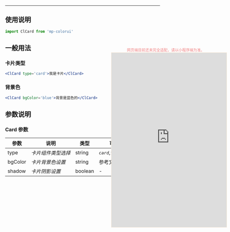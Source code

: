 ****

## 使用说明

```jsx
import ClCard from 'mp-colorui'
```



## 一般用法

### 卡片类型

```jsx
<ClCard type='card'>我是卡片</ClCard>
```

### 背景色

```jsx
<ClCard bgColor='blue'>背景是蓝色的</ClCard>
```





## 参数说明

### Card 参数

| 参数    | 说明               | 类型    | 可选值                         | 默认值   |
| ------- | ------------------ | ------- | ------------------------------ | -------- |
| type    | *卡片组件类型选择* | string  | *`card`*,*`full`*              | *`card`* |
| bgColor | *卡片背景色设置*   | string  | 参考文档 [默认色](/home/color) | -        |
| shadow  | *卡片阴影设置*     | boolean | -                              | *`true`* |


<div style="position: fixed; right:10px; top: 5%">
<div style="width: 355px; display: flex; flex-wrap: wrap; justify-content: center; align-items: center; font-size: 12px; color: lightcoral">网页端目前还未完全适配，请以小程序端为准。</div>
<iframe style="border: 1px solid antiquewhite" src="https://yinliangdream.github.io/mp-colorui-h5-demo/#/pages/components/card/index" height="568" width="375"></iframe>
</div>
